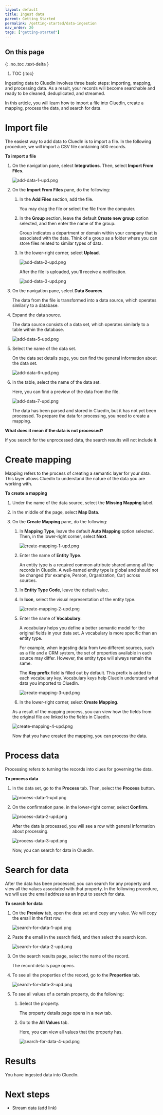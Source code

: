 ```yaml
---
layout: default
title: Ingest data
parent: Getting Started
permalink: /getting-started/data-ingestion
nav_order: 20
tags: ["getting-started"]
---
```

## On this page
{: .no_toc .text-delta }
1. TOC
{:toc}

Ingesting data to CluedIn involves three basic steps: importing, mapping, and processing data. As a result, your records will become searchable and ready to be cleaned, deduplicated, and streamed.

In this article, you will learn how to import a file into CluedIn, create a mapping, process the data, and search for data.

# Import file

The easiest way to add data to CluedIn is to import a file. In the following procedure, we will import a CSV file containing 500 records.

**To import a file**

1. On the navigation pane, select **Integrations**. Then, select **Import From Files**.

    ![add-data-1-upd.png](/.attachments/add-data-1-upd-8765a629-827a-445f-9f89-7562a52a3294.png)

1. On the **Import From Files** pane, do the following:

    1. In the **Add Files** section, add the file.

        You may drag the file or select the file from the computer.

    1. In the **Group** section, leave the default **Create new group** option selected, and then enter the name of the group.

        Group indicates a department or domain within your company that is associated with the data. Think of a group as a folder where you can store files related to similar types of data.

    1. In the lower-right corner, select **Upload**.

        ![add-data-2-upd.png](/.attachments/add-data-2-upd-bd0572cd-5559-42f9-b4b3-926d30a22bfd.png)        

        After the file is uploaded, you'll receive a notification.

        ![add-data-3-upd.png](/.attachments/add-data-3-upd-356363fb-276d-4cd8-9ec2-8a396443587c.png)

1. On the navigation pane, select **Data Sources**.

    The data from the file is transformed into a data source, which operates similarly to a database.

1. Expand the data source.

    The data source consists of a data set, which operates similarly to a table within the database.

    ![add-data-5-upd.png](/.attachments/add-data-5-upd-7b6b3c7c-c6c7-4ad1-866a-51e6d8634bc0.png)

1. Select the name of the data set.

    On the data set details page, you can find the general information about the data set.

    ![add-data-6-upd.png](/.attachments/add-data-6-upd-2fa54168-08cb-4004-8c5a-1498258c3ec2.png)    

1. In the table, select the name of the data set.

    Here, you can find a preview of the data from the file.

    ![add-data-7-upd.png](/.attachments/add-data-7-upd-6a31f4d5-24ac-4aa5-a84e-63c89001dcd6.png)

    The data has been parsed and stored in CluedIn, but it has not yet been processed. To prepare the data for processing, you need to create a mapping.

**What does it mean if the data is not processed?**

If you search for the unprocessed data, the search results will not include it.

# Create mapping

Mapping refers to the process of creating a semantic layer for your data. This layer allows CluedIn to understand the nature of the data you are working with. 

**To create a mapping**

1. Under the name of the data source, select the **Missing Mapping** label.

1. In the middle of the page, select **Map Data**.

1. On the **Create Mapping** pane, do the following:

    1. In **Mapping Type**, leave the default **Auto Mapping** option selected. Then, in the lower-right corner, select **Next**.

        ![create-mapping-1-upd.png](/.attachments/create-mapping-1-upd-64e5cd43-9a04-4b3f-9927-c91807d821fd.png)

    1. Enter the name of **Entity Type**.

        An entity type is a required common attribute shared among all the records in CluedIn. A well-named entity type is global and should not be changed (for example, Person, Organization, Car) across sources.

    1. In **Entity Type Code**, leave the default value.

    1. In **Icon**, select the visual representation of the entity type.

        ![create-mapping-2-upd.png](/.attachments/create-mapping-2-upd-a01e1f1c-3c46-4e01-96b2-252e6ec3cf61.png)

    1. Enter the name of **Vocabulary**.

        A vocabulary helps you define a better semantic model for the original fields in your data set. A vocabulary is more specific than an entity type.

        For example, when ingesting data from two different sources, such as a file and a CRM system, the set of properties available in each source may differ. However, the entity type will always remain the same.

        The **Key prefix** field is filled out by default. This prefix is added to each vocabulary key. Vocabulary keys help CluedIn understand what data you imported to CluedIn.

        ![create-mapping-3-upd.png](/.attachments/create-mapping-3-upd-4fd625de-b87e-4ba9-9f87-d5cc8ca2fc71.png)

    1. In the lower-right corner, select **Create Mapping**.

    As a result of the mapping process, you can view how the fields from the original file are linked to the fields in CluedIn.

    ![create-mapping-4-upd.png](/.attachments/create-mapping-4-upd-13402f18-f0fb-47d9-a4e8-c644a067f44f.png)

    Now that you have created the mapping, you can process the data.

# Process data

Processing refers to turning the records into clues for governing the data.

**To process data**

1. In the data set, go to the **Process** tab. Then, select the **Process** button.

    ![process-data-1-upd.png](/.attachments/process-data-1-upd-2e2c62f0-c04a-40f4-a10a-1a11a013d6fa.png)

1. On the confirmation pane, in the lower-right corner, select **Confirm**.

    ![process-data-2-upd.png](/.attachments/process-data-2-upd-2a02ec86-1d37-4e14-9fdd-6021eeacb1cd.png)

    After the data is processed, you will see a row with general information about processing.

    ![process-data-3-upd.png](/.attachments/process-data-3-upd-a1adec09-95f2-4fa2-a45f-10995b409985.png)

    Now, you can search for data in CluedIn.

# Search for data

After the data has been processed, you can search for any property and view all the values associated with that property. In the following procedure, we will use the email address as an input to search for data.

**To search for data**

1. On the **Preview** tab, open the data set and copy any value. We will copy the email in the first row.

    ![search-for-data-1-upd.png](/.attachments/search-for-data-1-upd-c778bd71-544c-420e-aa88-027fce93ebbe.png)

1. Paste the email in the search field, and then select the search icon.

    ![search-for-data-2-upd.png](/.attachments/search-for-data-2-upd-11e634f6-a3fc-4dbc-a0ea-cd36c908016f.png)

1. On the search results page, select the name of the record.

    The record details page opens.

1. To see all the properties of the record, go to the **Properties** tab.

    ![search-for-data-3-upd.png](/.attachments/search-for-data-3-upd-208acf13-3e07-462e-9d67-3c26c3625a27.png)

1. To see all values of a certain property, do the following:

    1. Select the property.

        The property details page opens in a new tab.

    1. Go to the **All Values** tab.

        Here, you can view all values that the property has.

        ![search-for-data-4-upd.png](/.attachments/search-for-data-4-upd-a11d5eb6-38e3-4ee7-9f2c-73734cff73a7.png)


# Results

You have ingested data into CluedIn. 

# Next steps

- Stream data (add link)